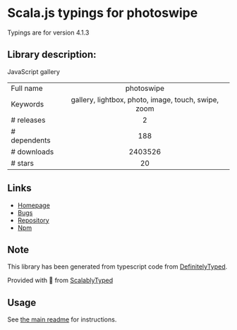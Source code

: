 
# Scala.js typings for photoswipe

Typings are for version 4.1.3

## Library description:
JavaScript gallery

|                    |                 |
| ------------------ | :-------------: |
| Full name          | photoswipe |
| Keywords           | gallery, lightbox, photo, image, touch, swipe, zoom |
| # releases         | 2 |
| # dependents       | 188 |
| # downloads        | 2403526 |
| # stars            | 20 |

## Links
- [Homepage](https://photoswipe.com)
- [Bugs](https://github.com/dimsemenov/Photoswipe/issues)
- [Repository](https://github.com/dimsemenov/Photoswipe)
- [Npm](https://www.npmjs.com/package/photoswipe)
    


## Note
This library has been generated from typescript code from [DefinitelyTyped](https://definitelytyped.org).

Provided with :purple_heart: from [ScalablyTyped](https://github.com/oyvindberg/ScalablyTyped)

## Usage
See [the main readme](../../readme.md) for instructions.


